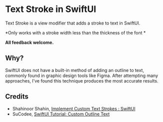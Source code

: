 # Text Stroke in SwiftUI
Text Stroke is a view modifier that adds a stroke to text in SwiftUI.

*Only works with a stroke width less than the thickness of the font *

**All feedback welcome.**


## Why?
SwiftUI does not have a built-in method of adding an outline to text, commonly found in graphic design tools like Figma. After attempting many approaches, I've found this technique produces the most accurate results.

## Credits
- Shahinoor Shahin, [Implement Custom Text Strokes : SwiftUI]([https://github.com/Archetapp/UnderlineTabBarFinal](https://medium.com/@shahin.cse.sust/how-to-add-custom-text-strokes-in-swiftui-a-step-by-step-guide-5163b3668e34))
- SuCodee, [SwiftUI Tutorial: Custom Outline Text
](https://swiftwithmajid.com/2021/04/15/accessibility-actions-in-swiftui/)

